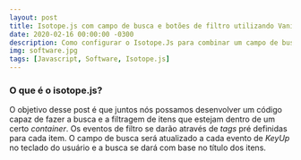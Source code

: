 ```yaml
---
layout: post
title: Isotope.js com campo de busca e botões de filtro utilizando Vanilla Javascript
date: 2020-02-16 00:00:00 -0300
description: Como configurar o Isotope.Js para combinar um campo de busca com os botões de filtro utilizando javascript puro
img: software.jpg 
tags: [Javascript, Software, Isotope.js] 
---
```




### O que é o isotope.js?


O objetivo desse post é que juntos nós possamos desenvolver um código capaz de fazer a busca e a filtragem de itens que estejam dentro de um certo *container*. Os eventos de filtro se darão através de *tags* pré definidas para cada item. O campo de busca será atualizado a cada evento de *KeyUp* no teclado do usuário e a busca se dará com base no título dos itens.

